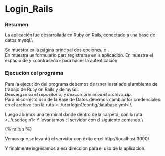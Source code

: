 # Login_Rails

### Resumen
La aplicación fue desarrollada en Ruby on Rails, conectado a una base de datos mysql.\

Se muestra en la página principal dos opciones, <Sign in> o <Log in>.\
  En <Sign in> muestra un formulario para registrarse en la aplicación.
  En <Log in> muestra el espacio de <email> y <contraseña> para hacer la autenticación.
  
### Ejecución del programa

Para la ejecución del programa debemos de tener instalado el ambiente de trabajo de Ruby on Rails y de mysql.\
Descargamos el repositorio, y descomprimimos el archivo.zip.\
Para el correcto uso de la Base de Datos debemos cambiar los credenciales en el archivo con la ruta <../userlogin1/config/database.yml>.\

Luego abrimos una terminal donde dentro de la carpeta, con la ruta <../userlogin1>
Y levantamos el servidor con el siguiente comando.\

{% rails s %}

Vemos que se levantó el servidor con éxito en el http://localhost:3000/

Y finalmente ingresamos a esa dirección para el uso de la aplicacion.

